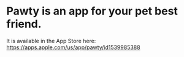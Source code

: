 # Pawty is an app for your pet best friend. 

It is available in the App Store here:
https://apps.apple.com/us/app/pawty/id1539985388
